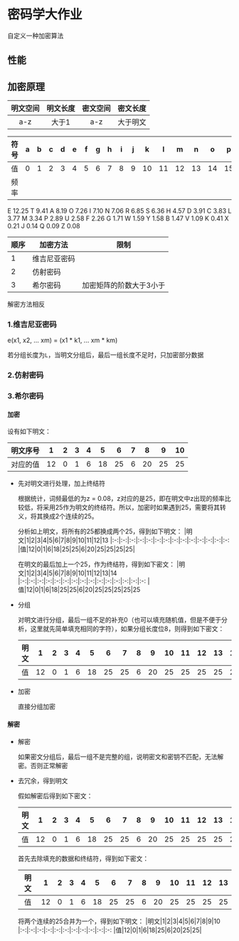 # 密码学大作业
自定义一种加密算法

## 性能

## 加密原理

|明文空间|明文长度|密文空间|密文长度
|:-:|:-:|:-:|:-:
|a-z|大于1|a-z|大于明文

|符号|a|b|c|d|e|f|g|h|i|j|k|l|m|n|o|p|q|r|s|t|u|v|w|x|y|z|
|:-:|:-:|:-:|:-:|:-:|:-:|:-:|:-:|:-:|:-:|:-:|:-:|:-:|:-:|:-:|:-:|:-:|:-:|:-:|:-:|:-:|:-:|:-:|:-:|:-:|:-:|:-:|
|值|0|1|2|3|4|5|6|7|8|9|10|11|12|13|14|15|16|17|18|19|20|21|22|23|24|25|
|频率||||||||||||||||||||||||||||||||||||||||||||||||||||

E 12.25
T 9.41
A 8.19
O 7.26
I 7.10
N 7.06
R 6.85
S 6.36
H 4.57
D 3.91
C 3.83
L 3.77
M 3.34
P 2.89
U 2.58
F 2.26
G 1.71
W 1.59
Y 1.58
B 1.47
V 1.09
K 0.41
X 0.21
J 0.14
Q 0.09
Z 0.08

|顺序|加密方法|限制
|-|-|-|
|1|维吉尼亚密码|
|2|仿射密码|
|3|希尔密码|加密矩阵的阶数大于3小于|
解密方法相反

### 1.维吉尼亚密码

e(x1, x2, ... xm) = (x1 * k1, ... xm * km)  

若分组长度为`L`，当明文分组后，最后一组长度不足时，只加密部分数据

### 2.仿射密码

### 3.希尔密码
#### 加密

设有如下明文：

|明文序号|1|2|3|4|5|6|7|8|9|10
|:-:|:-:|:-:|:-:|:-:|:-:|:-:|:-:|:-:|:-:|:-:
|对应的值|12|0|1|6|18|25|6|20|25|25

- 先对明文进行处理，加上终结符

    根据统计，词频最低的为z = 0.08，z对应的是25，即在明文中z出现的频率比较低，将采用25作为明文的终结符。所以，加密时如果遇到25，需要将其转义，将其换成2个连续的25。

    分析如上明文，将所有的25都换成两个25，得到如下明文：
    |明文|1|2|3|4|5|6|7|8|9|10|11|12|13
    |:-:|:-:|:-:|:-:|:-:|:-:|:-:|:-:|:-:|:-:|:-:|:-:|:-:|:-:
    |值|12|0|1|6|18|25|25|6|20|25|25|25|25|

    在明文的最后加上一个25，作为终结符，得到如下密文：
    |明文|1|2|3|4|5|6|7|8|9|10|11|12|13|14
    |:-:|:-:|:-:|:-:|:-:|:-:|:-:|:-:|:-:|:-:|:-:|:-:|:-:|:-:|:-:
    |值|12|0|1|6|18|25|25|6|20|25|25|25|25|25

- 分组

    对明文进行分组，最后一组不足的补充0（也可以填充随机值，但是不便于分析，这里就先简单填充相同的字符），如果分组长度位8，则得到如下密文：

    |明文|1|2|3|4|5|6|7|8|9|10|11|12|13|14|15|16
    |:-:|:-:|:-:|:-:|:-:|:-:|:-:|:-:|:-:|:-:|:-:|:-:|:-:|:-:|:-:|:-:|:-:
    |值|12|0|1|6|18|25|25|6|20|25|25|25|25|25|0|0

- 加密

    直接分组加密

#### 解密

- 解密

    如果密文分组后，最后一组不是完整的组，说明密文和密钥不匹配，无法解密。否则正常解密

- 去冗余，得到明文

    假如解密后得到如下密文：

    |明文|1|2|3|4|5|6|7|8|9|10|11|12|13|14|15|16
    |:-:|:-:|:-:|:-:|:-:|:-:|:-:|:-:|:-:|:-:|:-:|:-:|:-:|:-:|:-:|:-:|:-:
    |值|12|0|1|6|18|25|25|6|20|25|25|25|25|25|0|0

    首先去除填充的数据和终结符，得到如下密文：

    |明文|1|2|3|4|5|6|7|8|9|10|11|12|13
    |:-:|:-:|:-:|:-:|:-:|:-:|:-:|:-:|:-:|:-:|:-:|:-:|:-:|:-:
    |值|12|0|1|6|18|25|25|6|20|25|25|25|25

    将两个连续的25合并为一个，得到如下明文：
    |明文|1|2|3|4|5|6|7|8|9|10
    |:-:|:-:|:-:|:-:|:-:|:-:|:-:|:-:|:-:|:-:|:-:
    |值|12|0|1|6|18|25|6|20|25|25|
